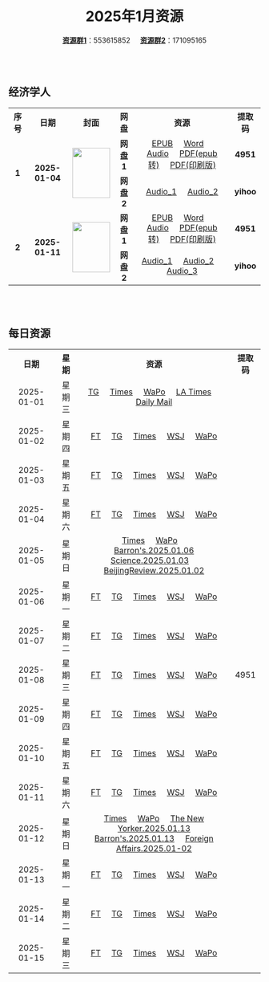 <div align="center">

# 2025年1月资源

[**资源群1**](https://qm.qq.com/q/p2QRKKD9oA)：553615852 &nbsp;&nbsp;&nbsp;&nbsp;[**资源群2**](https://qm.qq.com/q/XNwz6qD0IO)：171095165

</div>

<br>
<br>

## 经济学人

<table align="center">
  <tr>
    <th>序号</th>
    <th>日期</th>
    <th>封面</th>
    <th>网盘</th>
    <th>资源</th>
    <th>提取码</th>
  </tr>
  <tr>
    <td rowspan="2" align="center"><b>1</b></td>
    <td rowspan="2" align="center"><b>2025-01-04</b></td>
    <td rowspan="2">
      <img src="https://www.economist.com/cdn-cgi/image/width=1420,quality=80,format=auto/content-assets/images/20250104_DE_EU.jpg" width="75" height="100">
    </td>
    <td align="center"><b>网盘1</b></td>
    <td align="center">
      <a href="https://url12.ctfile.com/f/47748612-1443956840-efe27d">EPUB</a>&nbsp;&nbsp;&nbsp;&nbsp;
      <a href="https://url12.ctfile.com/f/47748612-1443957335-2ee886">Word</a>&nbsp;&nbsp;&nbsp;&nbsp;
      <a href="https://url12.ctfile.com/f/47748612-1443956837-d40cbb">Audio</a>&nbsp;&nbsp;&nbsp;&nbsp;
      <a href="https://url12.ctfile.com/f/47748612-1443957329-ef54dd">PDF(epub转)</a>&nbsp;&nbsp;&nbsp;&nbsp;
      <a href="https://url12.ctfile.com/f/47748612-1444197364-33267f">PDF(印刷版)</a>
    </td>
    <td align="center"><b>4951</b></td>
  </tr>
  <tr>
    <td align="center"><b>网盘2</b></td>
    <td align="center">
      <a href="https://yihoo.lanzouo.com/iqjju2jucobe">Audio_1</a>&nbsp;&nbsp;&nbsp;&nbsp;
      <a href="https://yihoo.lanzouo.com/ie5cJ2juchzg">Audio_2</a>
    </td>
    <td align="center"><b>yihoo</b></td>
  </tr>
  <tr>
    <td rowspan="2" align="center"><b>2</b></td>
    <td rowspan="2" align="center"><b>2025-01-11</b></td>
    <td rowspan="2">
      <img src="https://www.economist.com/cdn-cgi/image/width=1420,quality=80,format=auto/content-assets/images/20250111_DE_EU.jpg" width="75" height="100">
    </td>
    <td align="center"><b>网盘1</b></td>
    <td align="center">
      <a href="https://url12.ctfile.com/f/47748612-1445424820-474509">EPUB</a>&nbsp;&nbsp;&nbsp;&nbsp;
      <a href="https://url12.ctfile.com/f/47748612-1445428528-d93075">Word</a>&nbsp;&nbsp;&nbsp;&nbsp;
      <a href="https://url12.ctfile.com/f/47748612-1445424796-38f976">Audio</a>&nbsp;&nbsp;&nbsp;&nbsp;
      <a href="https://url12.ctfile.com/f/47748612-1445426776-1134be">PDF(epub转)</a>&nbsp;&nbsp;&nbsp;&nbsp;
      <a href="https://url12.ctfile.com/f/47748612-1446211900-f75d6c">PDF(印刷版)</a>
    </td>
    <td align="center"><b>4951</b></td>
  </tr>
  <tr>
    <td align="center"><b>网盘2</b></td>
    <td align="center">
      <a href="https://yihoo.lanzouo.com/ihPXo2khtdfc">Audio_1</a>&nbsp;&nbsp;&nbsp;&nbsp;
      <a href="https://yihoo.lanzouo.com/i0l282khst6d">Audio_2</a>&nbsp;&nbsp;&nbsp;&nbsp;
      <a href="https://yihoo.lanzouo.com/ibQkK2khs9ob">Audio_3</a>
    </td>
    <td align="center"><b>yihoo</b></td>
  </tr>
</table>

<br>
<br>

## 每日资源

<table align="center">
  <tr>
    <th>日期</th>
    <th>星期</th>
    <th>资源</th>
    <th>提取码</th>
  </tr>
  <tr>
    <td align="center">2025-01-01</td>
    <td align="center">星期三</td>
    <td align="center">
      <a href="https://url12.ctfile.com/f/47748612-1443205481-c94a35">TG</a>&nbsp;&nbsp;&nbsp;&nbsp;
      <a href="https://url12.ctfile.com/f/47748612-1443205454-b6d6e9">Times</a>&nbsp;&nbsp;&nbsp;&nbsp;
      <a href="https://url12.ctfile.com/f/47748612-1443205424-87fbde">WaPo</a>&nbsp;&nbsp;&nbsp;&nbsp;
      <a href="https://url12.ctfile.com/f/47748612-1443205508-320c8a">LA Times</a>&nbsp;&nbsp;&nbsp;&nbsp;
      <a href="https://url12.ctfile.com/f/47748612-1443205505-785e82">Daily Mail</a>
    </td>
    <td rowspan="31" align="center">4951</td>
  </tr>
  <tr>
    <td align="center">2025-01-02</td>
    <td align="center">星期四</td>
    <td align="center">
      <a href="https://url12.ctfile.com/f/47748612-1443376640-51abc0">FT</a>&nbsp;&nbsp;&nbsp;&nbsp;
      <a href="https://url12.ctfile.com/f/47748612-1443376676-9f1fcd">TG</a>&nbsp;&nbsp;&nbsp;&nbsp;
      <a href="https://url12.ctfile.com/f/47748612-1443376661-583655">Times</a>&nbsp;&nbsp;&nbsp;&nbsp;
      <a href="https://url12.ctfile.com/f/47748612-1443376607-6e0c55">WSJ</a>&nbsp;&nbsp;&nbsp;&nbsp;
      <a href="https://url12.ctfile.com/f/47748612-1443376613-ce1b7e">WaPo</a>
    </td>
  </tr>
  <tr>
    <td align="center">2025-01-03</td>
    <td align="center">星期五</td>
    <td align="center">
      <a href="https://url12.ctfile.com/f/47748612-1443957596-593998">FT</a>&nbsp;&nbsp;&nbsp;&nbsp;
      <a href="https://url12.ctfile.com/f/47748612-1443957629-b07c5f">TG</a>&nbsp;&nbsp;&nbsp;&nbsp;
      <a href="https://url12.ctfile.com/f/47748612-1443957611-c3edd5">Times</a>&nbsp;&nbsp;&nbsp;&nbsp;
      <a href="https://url12.ctfile.com/f/47748612-1443957572-058f6b">WSJ</a>&nbsp;&nbsp;&nbsp;&nbsp;
      <a href="https://url12.ctfile.com/f/47748612-1443957578-5d2291">WaPo</a>
    </td>
  </tr>
  <tr>
    <td align="center">2025-01-04</td>
    <td align="center">星期六</td>
    <td align="center">
      <a href="https://url12.ctfile.com/f/47748612-1444153069-bad9ce">FT</a>&nbsp;&nbsp;&nbsp;&nbsp;
      <a href="https://url12.ctfile.com/f/47748612-1444153132-b7f94d">TG</a>&nbsp;&nbsp;&nbsp;&nbsp;
      <a href="https://url12.ctfile.com/f/47748612-1444153108-5d270b">Times</a>&nbsp;&nbsp;&nbsp;&nbsp;
      <a href="https://url12.ctfile.com/f/47748612-1444153003-1fa608">WSJ</a>&nbsp;&nbsp;&nbsp;&nbsp;
      <a href="https://url12.ctfile.com/f/47748612-1444153018-9711fb">WaPo</a>
    </td>
  </tr>
  <tr>
    <td align="center">2025-01-05</td>
    <td align="center">星期日</td>
    <td align="center">
      <a href="https://url12.ctfile.com/f/47748612-1444262668-5940b7">Times</a>&nbsp;&nbsp;&nbsp;&nbsp;
      <a href="https://url12.ctfile.com/f/47748612-1444262659-4a19b3">WaPo</a>&nbsp;&nbsp;&nbsp;&nbsp;
      <a href="https://url12.ctfile.com/f/47748612-1444262743-3c4bb9">Barron's.2025.01.06</a><br>
      <a href="https://url12.ctfile.com/f/47748612-1444262752-210533">Science.2025.01.03</a>&nbsp;&nbsp;&nbsp;&nbsp;
      <a href="https://url12.ctfile.com/f/47748612-1444262779-cb2a60">BeijingReview.2025.01.02</a>
    </td>
  </tr>
  <tr>
    <td align="center">2025-01-06</td>
    <td align="center">星期一</td>
    <td align="center">
      <a href="https://url12.ctfile.com/f/47748612-1444474654-6b06b9">FT</a>&nbsp;&nbsp;&nbsp;&nbsp;
      <a href="https://url12.ctfile.com/f/47748612-1444474660-aebb42">TG</a>&nbsp;&nbsp;&nbsp;&nbsp;
      <a href="https://url12.ctfile.com/f/47748612-1444474657-5bb04e">Times</a>&nbsp;&nbsp;&nbsp;&nbsp;
      <a href="https://url12.ctfile.com/f/47748612-1444474648-0f6596">WSJ</a>&nbsp;&nbsp;&nbsp;&nbsp;
      <a href="https://url12.ctfile.com/f/47748612-1444474651-dadcf3">WaPo</a>
    </td>
  </tr>
  <tr>
    <td align="center">2025-01-07</td>
    <td align="center">星期二</td>
    <td align="center">
      <a href="https://url12.ctfile.com/f/47748612-1444802884-1d45bb">FT</a>&nbsp;&nbsp;&nbsp;&nbsp;
      <a href="https://url12.ctfile.com/f/47748612-1444802980-b086bc">TG</a>&nbsp;&nbsp;&nbsp;&nbsp;
      <a href="https://url12.ctfile.com/f/47748612-1444802947-c94205">Times</a>&nbsp;&nbsp;&nbsp;&nbsp;
      <a href="https://url12.ctfile.com/f/47748612-1444802860-3f8766">WSJ</a>&nbsp;&nbsp;&nbsp;&nbsp;
      <a href="https://url12.ctfile.com/f/47748612-1444802869-da8012">WaPo</a>
    </td>
  </tr>
  <tr>
    <td align="center">2025-01-08</td>
    <td align="center">星期三</td>
    <td align="center">
      <a href="https://url12.ctfile.com/f/47748612-1445089396-05874a">FT</a>&nbsp;&nbsp;&nbsp;&nbsp;
      <a href="https://url12.ctfile.com/f/47748612-1445089420-5c0557">TG</a>&nbsp;&nbsp;&nbsp;&nbsp;
      <a href="https://url12.ctfile.com/f/47748612-1445089402-510506">Times</a>&nbsp;&nbsp;&nbsp;&nbsp;
      <a href="https://url12.ctfile.com/f/47748612-1445089369-0198cd">WSJ</a>&nbsp;&nbsp;&nbsp;&nbsp;
      <a href="https://url12.ctfile.com/f/47748612-1445089375-45d94d">WaPo</a>
    </td>
  </tr>
  <tr>
    <td align="center">2025-01-09</td>
    <td align="center">星期四</td>
    <td align="center">
      <a href="https://url12.ctfile.com/f/47748612-1445315113-406cb6">FT</a>&nbsp;&nbsp;&nbsp;&nbsp;
      <a href="https://url12.ctfile.com/f/47748612-1445315167-f772de">TG</a>&nbsp;&nbsp;&nbsp;&nbsp;
      <a href="https://url12.ctfile.com/f/47748612-1445315149-4614dd">Times</a>&nbsp;&nbsp;&nbsp;&nbsp;
      <a href="https://url12.ctfile.com/f/47748612-1445315086-967ca2">WSJ</a>&nbsp;&nbsp;&nbsp;&nbsp;
      <a href="https://url12.ctfile.com/f/47748612-1445315092-5252e8">WaPo</a>
    </td>
  </tr>
  <tr>
    <td align="center">2025-01-10</td>
    <td align="center">星期五</td>
    <td align="center">
      <a href="https://url12.ctfile.com/f/47748612-1445694844-ab39fa">FT</a>&nbsp;&nbsp;&nbsp;&nbsp;
      <a href="https://url12.ctfile.com/f/47748612-1445695087-02ec49">TG</a>&nbsp;&nbsp;&nbsp;&nbsp;
      <a href="https://url12.ctfile.com/f/47748612-1445695048-48bf87">Times</a>&nbsp;&nbsp;&nbsp;&nbsp;
      <a href="https://url12.ctfile.com/f/47748612-1445694799-dcbd22">WSJ</a>&nbsp;&nbsp;&nbsp;&nbsp;
      <a href="https://url12.ctfile.com/f/47748612-1445694832-9ab911">WaPo</a>
    </td>
  </tr>
  <tr>
    <td align="center">2025-01-11</td>
    <td align="center">星期六</td>
    <td align="center">
      <a href="https://url12.ctfile.com/f/47748612-1445940613-0b4da4">FT</a>&nbsp;&nbsp;&nbsp;&nbsp;
      <a href="https://url12.ctfile.com/f/47748612-1445940793-401537">TG</a>&nbsp;&nbsp;&nbsp;&nbsp;
      <a href="https://url12.ctfile.com/f/47748612-1445940682-6959eb">Times</a>&nbsp;&nbsp;&nbsp;&nbsp;
      <a href="https://url12.ctfile.com/f/47748612-1445940595-601ea8">WSJ</a>&nbsp;&nbsp;&nbsp;&nbsp;
      <a href="https://url12.ctfile.com/f/47748612-1445940598-da6dbd">WaPo</a>
    </td>
  </tr>
  <tr>
    <td align="center">2025-01-12</td>
    <td align="center">星期日</td>
    <td align="center">
      <a href="https://url12.ctfile.com/f/47748612-1446362563-7d8f34">Times</a>&nbsp;&nbsp;&nbsp;&nbsp;
      <a href="https://url12.ctfile.com/f/47748612-1446362449-855fff">WaPo</a>&nbsp;&nbsp;&nbsp;&nbsp;
      <a href="https://url12.ctfile.com/f/47748612-1446363646-8ae35d">The New Yorker.2025.01.13</a><br>
      <a href="https://url12.ctfile.com/f/47748612-1446363631-7c9f8c">Barron's.2025.01.13</a>&nbsp;&nbsp;&nbsp;&nbsp;
      <a href="https://url12.ctfile.com/f/47748612-1446363643-41196e">Foreign Affairs.2025.01-02</a>
    </td>
  </tr>
  <tr>
    <td align="center">2025-01-13</td>
    <td align="center">星期一</td>
    <td align="center">
      <a href="https://url12.ctfile.com/f/47748612-1446819565-7dc5aa">FT</a>&nbsp;&nbsp;&nbsp;&nbsp;
      <a href="https://url12.ctfile.com/f/47748612-1446819673-25f60f">TG</a>&nbsp;&nbsp;&nbsp;&nbsp;
      <a href="https://url12.ctfile.com/f/47748612-1446819616-d6e366">Times</a>&nbsp;&nbsp;&nbsp;&nbsp;
      <a href="https://url12.ctfile.com/f/47748612-1446819508-8f3cb5">WSJ</a>&nbsp;&nbsp;&nbsp;&nbsp;
      <a href="https://url12.ctfile.com/f/47748612-1446819520-4f8344">WaPo</a>
    </td>
  </tr>
  <tr>
    <td align="center">2025-01-14</td>
    <td align="center">星期二</td>
    <td align="center">
      <a href="https://url12.ctfile.com/f/47748612-1447141528-fd72dc">FT</a>&nbsp;&nbsp;&nbsp;&nbsp;
      <a href="https://url12.ctfile.com/f/47748612-1447141540-d8eff8">TG</a>&nbsp;&nbsp;&nbsp;&nbsp;
      <a href="https://url12.ctfile.com/f/47748612-1447141531-f798b0">Times</a>&nbsp;&nbsp;&nbsp;&nbsp;
      <a href="https://url12.ctfile.com/f/47748612-1447141516-0b8ce5">WSJ</a>&nbsp;&nbsp;&nbsp;&nbsp;
      <a href="https://url12.ctfile.com/f/47748612-1447141519-d87410">WaPo</a>
    </td>
  </tr>
  <tr>
    <td align="center">2025-01-15</td>
    <td align="center">星期三</td>
    <td align="center">
      <a href="https://url12.ctfile.com/f/47748612-1447874851-4541ae">FT</a>&nbsp;&nbsp;&nbsp;&nbsp;
      <a href="https://url12.ctfile.com/f/47748612-1447874863-8482f5">TG</a>&nbsp;&nbsp;&nbsp;&nbsp;
      <a href="https://url12.ctfile.com/f/47748612-1447874860-8c89e4">Times</a>&nbsp;&nbsp;&nbsp;&nbsp;
      <a href="https://url12.ctfile.com/f/47748612-1447874845-56165a">WSJ</a>&nbsp;&nbsp;&nbsp;&nbsp;
      <a href="https://url12.ctfile.com/f/47748612-1447874848-9ac587">WaPo</a>
    </td>
  </tr>
</table>
